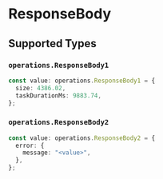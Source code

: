 # ResponseBody


## Supported Types

### `operations.ResponseBody1`

```typescript
const value: operations.ResponseBody1 = {
  size: 4386.02,
  taskDurationMs: 9883.74,
};
```

### `operations.ResponseBody2`

```typescript
const value: operations.ResponseBody2 = {
  error: {
    message: "<value>",
  },
};
```

